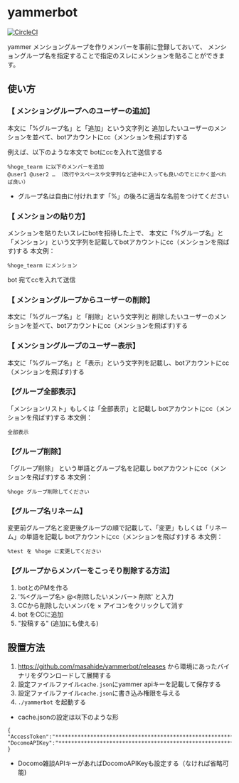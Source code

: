 yammerbot
=========

[![CircleCI](https://circleci.com/gh/masahide/yammerbot.svg?style=svg)](https://circleci.com/gh/masahide/yammerbot)

yammer メンショングループを作りメンバーを事前に登録しておいて、
メンショングループ名を指定することで指定のスレにメンションを貼ることができます。


## 使い方

### 【 メンショングループへのユーザーの追加】
本文に「%グループ名」と「追加」という文字列と
追加したいユーザーのメンションを並べて、botアカウントにcc（メンションを飛ばす)する

例えば、以下のような本文で
botにccを入れて送信する
```
%hoge_tearm に以下のメンバーを追加
@user1 @user2 … （改行やスペースや文字列など途中に入っても良いのでとにかく並べれば良い）
```

* グループ名は自由に付けれます「%」の後ろに適当な名前をつけてください


### 【 メンションの貼り方】
メンションを貼りたいスレにbotを招待した上で、
本文に「%グループ名」と「メンション」という文字列を記載してbotアカウントにcc（メンションを飛ばす)する
本文例：
```
%hoge_tearm にメンション
```
bot 宛てccを入れて送信


### 【 メンショングループからユーザーの削除】
本文に「%グループ名」と「削除」という文字列と
削除したいユーザーのメンションを並べて、botアカウントにcc（メンションを飛ばす)する

### 【 メンショングループのユーザー表示】
本文に「%グループ名」と「表示」という文字列を記載し、botアカウントにcc（メンションを飛ばす)する


### 【グループ全部表示】
「メンションリスト」もしくは「全部表示」と記載し
botアカウントにcc（メンションを飛ばす)する
本文例：
```
全部表示
```

### 【グループ削除】

「グループ削除」 という単語とグループ名を記載し
botアカウントにcc（メンションを飛ばす)する
本文例：
```
%hoge グループ削除してください
```

### 【グループ名リネーム】

変更前グループ名と変更後グループの順で記載して、「変更」もしくは「リネーム」の単語を記載し
botアカウントにcc（メンションを飛ばす)する
本文例：
```
%test を %hoge に変更してください
```

### 【グループからメンバーをこっそり削除する方法】
1. botとのPMを作る
2. '%<グループ名> @<削除したいメンバー> 削除' と入力
3. CCから削除したいメンバを × アイコンをクリックして消す
4. bot をCCに追加
5. "投稿する" 
(追加にも使える)



## 設置方法


1. https://github.com/masahide/yammerbot/releases から環境にあったバイナリをダウンロードして展開する
2. 設定ファイルファイル`cache.json`にyammer apiキーを記載して保存する
3. 設定ファイルファイル`cache.json`に書き込み権限を与える
4. `./yammerbot` を起動する

* cache.jsonの設定は以下のような形
```
{
"AccessToken":"****************************************************************",
"DocomoAPIKey":"****************************************************************"
}

```
* Docomo雑談APIキーがあればDocomoAPIKeyも設定する（なければ省略可能)

